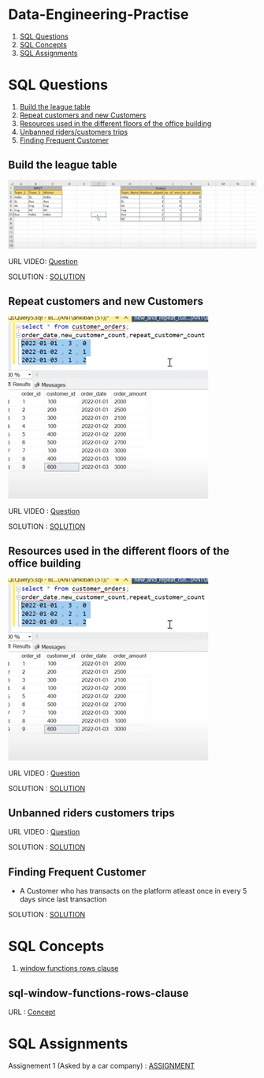 # Data-Engineering-Practise

1. [SQL Questions](#SQL-Questions)
2. [SQL Concepts](#SQL-Concepts)
3. [SQL Assignments](#SQL-Assignments)

# SQL Questions
1. [Build the league table](#Build-the-league-table)
2. [Repeat customers and new Customers](#Repeat-customers-and-new-Customers)
3. [Resources used in the different floors of the office building](#Resources-used-in-the-different-floors-of-the-office-building)
4. [Unbanned riders/customers trips](#Unbanned-riders-customers-trips)
5. [Finding Frequent Customer](#Finding-Frequent-Customer)

## Build the league table
![img.png](images/icc_world_cup.png)

URL VIDEO:  [Question](https://www.youtube.com/watch?v=qyAgWL066Vo&list=PLBTZqjSKn0IeKBQDjLmzisazhqQy4iGkb)

SOLUTION : [SOLUTION](Questions/icc_world_cup.sql)

## Repeat customers and new Customers
![img.png](images/img.png)

URL VIDEO :  [Question](https://www.youtube.com/watch?v=MpAMjtvarrc&list=PLBTZqjSKn0IeKBQDjLmzisazhqQy4iGkb&index=2)

SOLUTION : [SOLUTION](Questions/new_repeat_customers.sql)

## Resources used in the different floors of the office building
![img.png](images/img.png)

URL VIDEO :  [Question](https://www.youtube.com/watch?v=P6kNMyqKD0A&list=PLBTZqjSKn0IeKBQDjLmzisazhqQy4iGkb&index=3)

SOLUTION : [SOLUTION](Questions/resources_used.sql)

## Unbanned riders customers trips
URL VIDEO :  [Question](https://www.youtube.com/watch?v=EjzhMv0E_FE&list=PLBTZqjSKn0IeKBQDjLmzisazhqQy4iGkb&index=7)

SOLUTION : [SOLUTION](Questions/trips.sql)

## Finding Frequent Customer 

- A Customer who has transacts on the platform atleast once in every 5 days since last transaction

SOLUTION : [SOLUTION](Questions/frequent_customer.sql)

# SQL Concepts 
1. [window functions rows clause](#sql-window-functions-rows-clause)


## sql-window-functions-rows-clause
URL : [Concept](https://learnsql.com/blog/sql-window-functions-rows-clause/)

# SQL Assignments

Assignement 1 (Asked by a car company) : [ASSIGNMENT](Assignments/assignment_car_company.docx)
